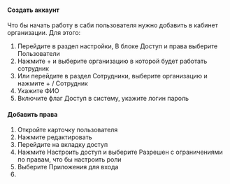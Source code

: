 
#### Создать аккаунт
Что бы начать работу в саби пользователя нужно добавить в кабинет организации.
Для этого:
1. Перейдите в раздел настройки, В блоке Доступ и права выберите Пользователи
2. Нажмите + и выберите организацию в которой будет работать сотрудник
3. Или перейдите в раздел Сотрудники, выберите организацию и нажмите + / Сотрудник
4. Укажите ФИО
5. Включите флаг Доступ в систему, укажите логин пароль

#### Добавить права
1. Откройте карточку пользователя
2. Нажмите редактировать 
3. Перейдите на вкладку доступ
4. Нажмите Настроить доступ и выберите Разрешен с ограничениями по правам, что бы настроить роли
5. Выберите Приложения для входа
6. 